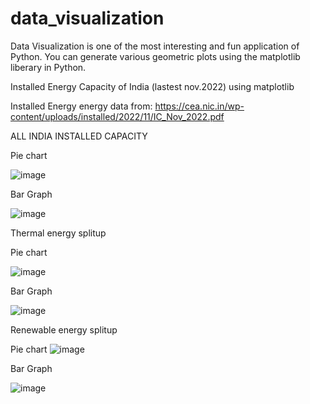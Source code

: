 # data_visualization
Data Visualization is one of the most interesting and fun application of Python. You can generate various geometric plots using the matplotlib liberary in Python.

Installed Energy Capacity of India (lastest nov.2022) using matplotlib

Installed Energy energy data from: https://cea.nic.in/wp-content/uploads/installed/2022/11/IC_Nov_2022.pdf


ALL INDIA  INSTALLED CAPACITY

Pie chart

![image](https://user-images.githubusercontent.com/83136054/208192488-92c0ddc3-badc-4ad2-bd20-8c6da5f68336.png)

Bar Graph

![image](https://user-images.githubusercontent.com/83136054/208192587-c2788563-4205-4dae-a73f-4ca07511cedf.png)

Thermal energy splitup

Pie chart

![image](https://user-images.githubusercontent.com/83136054/208192715-449db825-f044-42cb-a476-221803904a5e.png)

Bar Graph

![image](https://user-images.githubusercontent.com/83136054/208192780-02d7c03a-9650-4cd2-a59f-c4e48d848d28.png)

Renewable energy splitup

Pie chart
![image](https://user-images.githubusercontent.com/83136054/209528305-7b544177-c8c5-42c9-b1a9-5875550464b4.png)

Bar Graph

![image](https://user-images.githubusercontent.com/83136054/209529279-725ca5c5-b20d-439a-add2-e142ce7e07e3.png)
